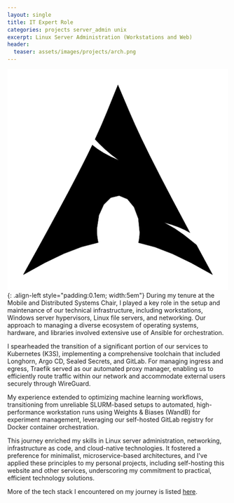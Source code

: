 ```yaml
---
layout: single
title: IT Expert Role
categories: projects server_admin unix
excerpt: Linux Server Administration (Workstations and Web)
header:
  teaser: assets/images/projects/arch.png
---
```

![logo](\assets\images\projects\arch.png){: .align-left style="padding:0.1em; width:5em"}
During my tenure at the Mobile and Distributed Systems Chair, I played a key role in the setup and maintenance of our technical infrastructure, including workstations, Windows server hypervisors, Linux file servers, and networking. Our approach to managing a diverse ecosystem of operating systems, hardware, and libraries involved extensive use of Ansible for orchestration.

I spearheaded the transition of a significant portion of our services to Kubernetes (K3S), implementing a comprehensive toolchain that included Longhorn, Argo CD, Sealed Secrets, and GitLab. For managing ingress and egress, Traefik served as our automated proxy manager, enabling us to efficiently route traffic within our network and accommodate external users securely through WireGuard.

My experience extended to optimizing machine learning workflows, transitioning from unreliable SLURM-based setups to automated, high-performance workstation runs using Weights & Biases (WandB) for experiment management, leveraging our self-hosted GitLab registry for Docker container orchestration.

This journey enriched my skills in Linux server administration, networking, infrastructure as code, and cloud-native technologies. It fostered a preference for minimalist, microservice-based architectures, and I've applied these principles to my personal projects, including self-hosting this website and other services, underscoring my commitment to practical, efficient technology solutions.

More of the tech stack I encountered on my journey is listed [here](/about).
